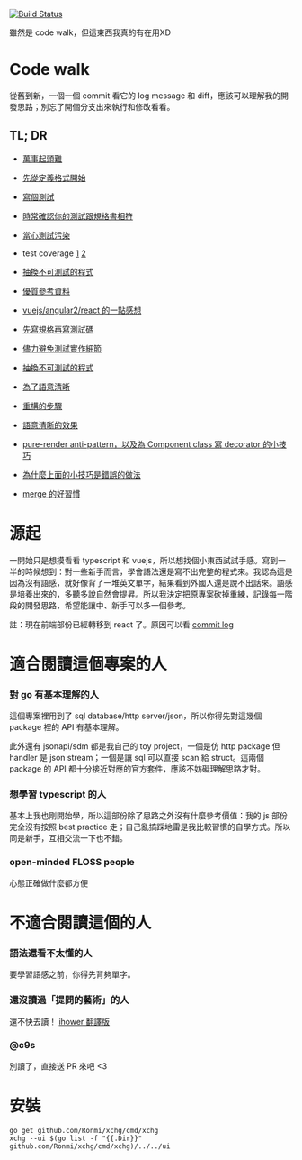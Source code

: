[![Build Status](https://travis-ci.org/Ronmi/xchg.svg?branch=master)](https://travis-ci.org/Ronmi/xchg)

雖然是 code walk，但這東西我真的有在用XD

# Code walk

從舊到新，一個一個 commit 看它的 log message 和 diff，應該可以理解我的開發思路；別忘了開個分支出來執行和修改看看。

## TL; DR

- [萬事起頭難](https://github.com/Ronmi/xchg/commit/b81ff0eeb3c2091c1a5b01779f3f22af4e2a9774)
- [先從定義格式開始](https://github.com/Ronmi/xchg/commit/ae3cd9870ed7319a4bf6b19a26cf0d056d50947a)
- [寫個測試](https://github.com/Ronmi/xchg/commit/88d90f864ed94d0074ef655b8a870745700471e0)
- [時常確認你的測試跟規格書相符](https://github.com/Ronmi/xchg/commit/b8960372f2decf85931f904796ac39131f2b0c92)
- [當心測試污染](https://github.com/Ronmi/xchg/commit/220e9aea8263a18c49ad54622cd32eb9be1b2ad1)
- test coverage [1](https://github.com/Ronmi/xchg/commit/a166211e5a75f71a7006b087d57e52dbdc66564c) [2](https://github.com/Ronmi/xchg/commit/2ec1d9e59b6269dc3041ab48f2bac727356fc8c0)
- [抽換不可測試的程式](https://github.com/Ronmi/xchg/commit/61cfecc146dceb8c40f93827994ab6de16a4bd05)
- [優質參考資料](https://github.com/Ronmi/xchg/commit/ad10bcb9ab66dbdde846187319f68daf15492baf)

- [vuejs/angular2/react 的一點感想](https://github.com/Ronmi/xchg/commit/ed4d7fa5be1dcff297f0f5c95295d5d689ff559f)
- [先寫規格再寫測試碼](https://github.com/Ronmi/xchg/commit/728f5da42198b2b7324399d7f1bacc1a9d2f22ac)
- [儘力避免測試實作細節](https://github.com/Ronmi/xchg/commit/561c2365951fb28bda2a4b132a682d9e0c745cdf)
- [抽換不可測試的程式](https://github.com/Ronmi/xchg/commit/0ec5630d1a767a771ab8aabe6a349acd8ceffa09)
- [為了語意清晰](https://github.com/Ronmi/xchg/commit/5ee43375a033b0846715a7bdb348e0afc1fc8d01)
- [重構的步驟](https://github.com/Ronmi/xchg/commit/fbc9a12f2c83c5bab5f56f9b25cad1ad2bf12007)
- [語意清晰的效果](https://github.com/Ronmi/xchg/commit/5cc64d994788ef7e06bcbc96a97b7b9fa9c8580e)
- [pure-render anti-pattern，以及為 Component class 寫 decorator 的小技巧](https://github.com/Ronmi/xchg/commit/b2183bedab61f533c717df7c2fde2361da4362ea)
- [為什麼上面的小技巧是錯誤的做法](https://github.com/Ronmi/xchg/commit/1eda5887547846cf66b81b844bac4bfaa2168d06)

- [merge 的好習慣](https://github.com/Ronmi/xchg/commit/56fbcea41fdeb6a27fda54b1b8ba7fe249bfa733)

# 源起

一開始只是想摸看看 typescript 和 vuejs，所以想找個小東西試試手感。寫到一半的時候想到：對一些新手而言，學會語法還是寫不出完整的程式來。我認為這是因為沒有語感，就好像背了一堆英文單字，結果看到外國人還是說不出話來。語感是培養出來的，多聽多說自然會提昇。所以我決定把原專案砍掉重練，記錄每一階段的開發思路，希望能讓中、新手可以多一個參考。

註：現在前端部份已經轉移到 react 了。原因可以看 [commit log](https://github.com/Ronmi/xchg/commit/ed4d7fa5be1dcff297f0f5c95295d5d689ff559f)

# 適合閱讀這個專案的人

### 對 go 有基本理解的人

這個專案裡用到了 sql database/http server/json，所以你得先對這幾個 package 裡的 API 有基本理解。

此外還有 jsonapi/sdm 都是我自己的 toy project，一個是仿 http package 但 handler 是 json stream；一個是讓 sql 可以直接 scan 給 struct。這兩個 package 的 API 都十分接近對應的官方套件，應該不妨礙理解思路才對。

### 想學習 typescript 的人

基本上我也剛開始學，所以這部份除了思路之外沒有什麼參考價值：我的 js 部份完全沒有按照 best practice 走；自己亂搞踩地雷是我比較習慣的自學方式。所以同是新手，互相交流一下也不錯。

### open-minded FLOSS people

心態正確做什麼都方便

# 不適合閱讀這個的人

### 語法還看不太懂的人

要學習語感之前，你得先背夠單字。

### 還沒讀過「提問的藝術」的人

還不快去讀！ [ihower 翻譯版](https://ihower.tw/blog/archives/457)

### @c9s

別讀了，直接送 PR 來吧 <3


# 安裝

    go get github.com/Ronmi/xchg/cmd/xchg
    xchg --ui $(go list -f "{{.Dir}}" github.com/Ronmi/xchg/cmd/xchg)/../../ui
